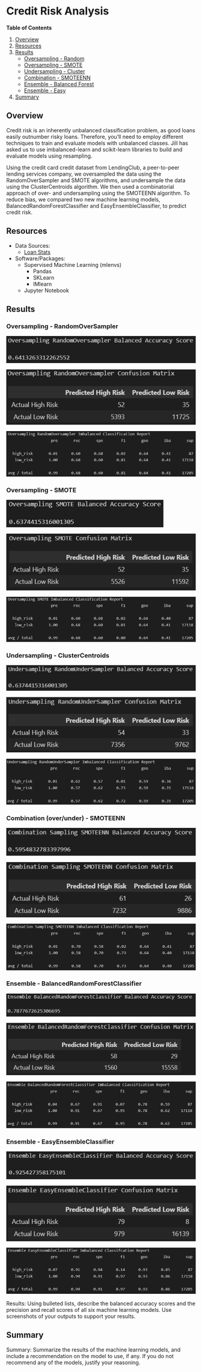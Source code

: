 # Credit Risk Analysis

**Table of Contents**

1. [Overview](https://github.com/catsdata/Credit_Risk_Analysis#overview)
2. [Resources](https://github.com/catsdata/Credit_Risk_Analysis#resources)
3. [Results](https://github.com/catsdata/Credit_Risk_Analysis#results)
    - [Oversampling - Random](https://github.com/catsdata/Credit_Risk_Analysis#oversampling---randomoversampler)
    - [Oversampling - SMOTE](https://github.com/catsdata/Credit_Risk_Analysis#oversampling---smote)
    - [Undersampling - Cluster](https://github.com/catsdata/Credit_Risk_Analysis#undersampling---clustercentroids)
    - [Combination - SMOTEENN](https://github.com/catsdata/Credit_Risk_Analysis#combination-overunder---smoteenn)
    - [Ensemble - Balanced Forest](https://github.com/catsdata/Credit_Risk_Analysis#ensemble---balancedrandomforestclassifier)
    - [Ensemble - Easy](https://github.com/catsdata/Credit_Risk_Analysis#ensemble---easyensembleclassifier)
4. [Summary](https://github.com/catsdata/Credit_Risk_Analysis#summary)


## Overview

Credit risk is an inherently unbalanced classification problem, as good loans easily outnumber risky loans. Therefore, you’ll need to employ different techniques to train and evaluate models with unbalanced classes. Jill has asked us to use imbalanced-learn and scikit-learn libraries to build and evaluate models using resampling.

Using the credit card credit dataset from LendingClub, a peer-to-peer lending services company, we oversampled the data using the RandomOverSampler and SMOTE algorithms, and undersample the data using the ClusterCentroids algorithm. We then used a combinatorial approach of over- and undersampling using the SMOTEENN algorithm.  To reduce bias, we compared two new machine learning models, BalancedRandomForestClassifier and EasyEnsembleClassifier, to predict credit risk. 

## Resources

- Data Sources: 
    - [Loan Stats](https://github.com/catsdata/Credit_Risk_Analysis/blob/main/Resources/LoanStats_2019Q1.csv)
- Software/Packages:  
    - Supervised Machine Learning (mlenvs)
        - Pandas
        - SKLearn
        - IMlearn
    - Jupyter Notebook

## Results

### Oversampling - RandomOverSampler

![acc1](https://github.com/catsdata/Credit_Risk_Analysis/blob/main/Images/accuracy1.PNG)

![conf1](https://github.com/catsdata/Credit_Risk_Analysis/blob/main/Images/confusion1.PNG)

![class1](https://github.com/catsdata/Credit_Risk_Analysis/blob/main/Images/classification1.PNG)

### Oversampling - SMOTE

![acc2](https://github.com/catsdata/Credit_Risk_Analysis/blob/main/Images/accuracy2.PNG)

![conf2](https://github.com/catsdata/Credit_Risk_Analysis/blob/main/Images/confusion2.PNG)

![class2](https://github.com/catsdata/Credit_Risk_Analysis/blob/main/Images/classification2.PNG)

### Undersampling - ClusterCentroids

![acc3](https://github.com/catsdata/Credit_Risk_Analysis/blob/main/Images/accuracy3.PNG)
    
![conf3](https://github.com/catsdata/Credit_Risk_Analysis/blob/main/Images/confusion3.PNG)
    
![class3](https://github.com/catsdata/Credit_Risk_Analysis/blob/main/Images/classification3.PNG)

### Combination (over/under) - SMOTEENN

![acc4](https://github.com/catsdata/Credit_Risk_Analysis/blob/main/Images/accuracy4.PNG)

![conf4](https://github.com/catsdata/Credit_Risk_Analysis/blob/main/Images/confusion4.PNG)

![class4](https://github.com/catsdata/Credit_Risk_Analysis/blob/main/Images/classification4.PNG)

### Ensemble - BalancedRandomForestClassifier

![acc5](https://github.com/catsdata/Credit_Risk_Analysis/blob/main/Images/accuracy5.PNG)

![conf5](https://github.com/catsdata/Credit_Risk_Analysis/blob/main/Images/confusion5.PNG)

![class5](https://github.com/catsdata/Credit_Risk_Analysis/blob/main/Images/classification5.PNG)

### Ensemble - EasyEnsembleClassifier

![acc6](https://github.com/catsdata/Credit_Risk_Analysis/blob/main/Images/accuracy6.PNG)

![conf6](https://github.com/catsdata/Credit_Risk_Analysis/blob/main/Images/confusion6.PNG)

![class6](https://github.com/catsdata/Credit_Risk_Analysis/blob/main/Images/classification6.PNG)

Results: Using bulleted lists, describe the balanced accuracy scores and the precision and recall scores of all six machine learning models. Use screenshots of your outputs to support your results.

## Summary

Summary: Summarize the results of the machine learning models, and include a recommendation on the model to use, if any. If you do not recommend any of the models, justify your reasoning.
